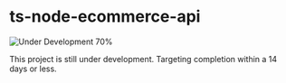 # ts-node-ecommerce-api

![Under Development 70%](https://img.shields.io/badge/status-under%20development-orange.svg?style=for-the-badge&message=70%25)

This project is still under development. Targeting completion within a 14 days or less.
